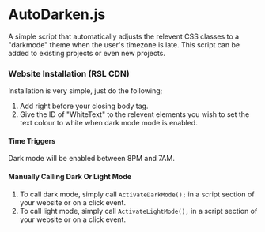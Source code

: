 # AutoDarken.js
A simple script that automatically adjusts the relevent CSS classes to a "darkmode" theme when the user's timezone is late. This script can be added to existing projects or even new projects. 

### Website Installation (RSL CDN)
Installation is very simple, just do the following;
1. Add <code><script src="https://renovatesoftware.com:140/js/AutoDarken.js"></script></code> right before your closing body tag.
2. Give the ID of "WhiteText" to the relevent elements you wish to set the text colour to white when dark mode mode is enabled. 

#### Time Triggers
Dark mode will be enabled between 8PM and 7AM.

#### Manually Calling Dark Or Light Mode
1. To call dark mode, simply call <code>ActivateDarkMode();</code> in a script section of your website or on a click event.
2. To call light mode, simply call <code>ActivateLightMode();</code> in a script section of your website or on a click event.
